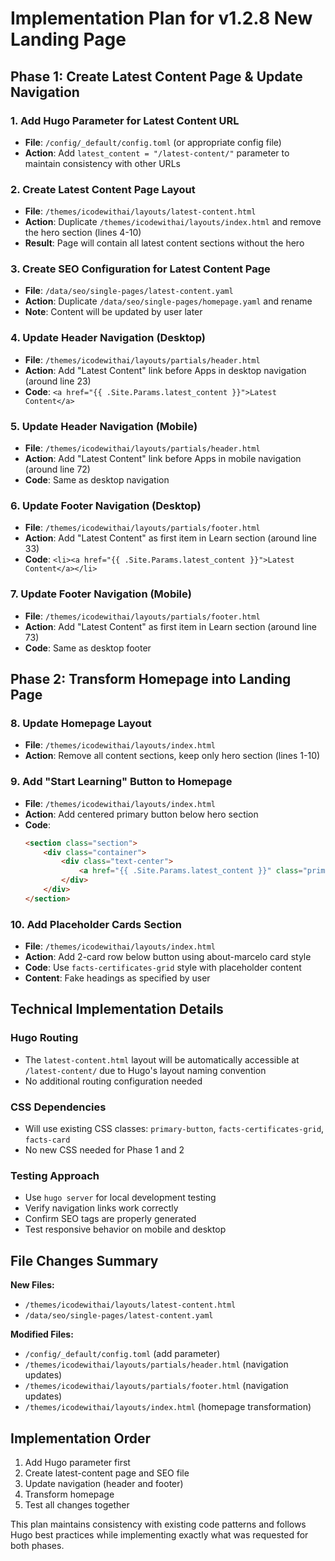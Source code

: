 # Implementation Plan for v1.2.8 New Landing Page

## Phase 1: Create Latest Content Page & Update Navigation

### 1. Add Hugo Parameter for Latest Content URL
- **File**: `/config/_default/config.toml` (or appropriate config file)
- **Action**: Add `latest_content = "/latest-content/"` parameter to maintain consistency with other URLs

### 2. Create Latest Content Page Layout
- **File**: `/themes/icodewithai/layouts/latest-content.html`
- **Action**: Duplicate `/themes/icodewithai/layouts/index.html` and remove the hero section (lines 4-10)
- **Result**: Page will contain all latest content sections without the hero

### 3. Create SEO Configuration for Latest Content Page
- **File**: `/data/seo/single-pages/latest-content.yaml`
- **Action**: Duplicate `/data/seo/single-pages/homepage.yaml` and rename
- **Note**: Content will be updated by user later

### 4. Update Header Navigation (Desktop)
- **File**: `/themes/icodewithai/layouts/partials/header.html`
- **Action**: Add "Latest Content" link before Apps in desktop navigation (around line 23)
- **Code**: `<a href="{{ .Site.Params.latest_content }}">Latest Content</a>`

### 5. Update Header Navigation (Mobile)
- **File**: `/themes/icodewithai/layouts/partials/header.html`
- **Action**: Add "Latest Content" link before Apps in mobile navigation (around line 72)
- **Code**: Same as desktop navigation

### 6. Update Footer Navigation (Desktop)
- **File**: `/themes/icodewithai/layouts/partials/footer.html`
- **Action**: Add "Latest Content" as first item in Learn section (around line 33)
- **Code**: `<li><a href="{{ .Site.Params.latest_content }}">Latest Content</a></li>`

### 7. Update Footer Navigation (Mobile)
- **File**: `/themes/icodewithai/layouts/partials/footer.html`
- **Action**: Add "Latest Content" as first item in Learn section (around line 73)
- **Code**: Same as desktop footer

## Phase 2: Transform Homepage into Landing Page

### 8. Update Homepage Layout
- **File**: `/themes/icodewithai/layouts/index.html`
- **Action**: Remove all content sections, keep only hero section (lines 1-10)

### 9. Add "Start Learning" Button to Homepage
- **File**: `/themes/icodewithai/layouts/index.html`
- **Action**: Add centered primary button below hero section
- **Code**: 
  ```html
  <section class="section">
      <div class="container">
          <div class="text-center">
              <a href="{{ .Site.Params.latest_content }}" class="primary-button">Start Learning</a>
          </div>
      </div>
  </section>
  ```

### 10. Add Placeholder Cards Section
- **File**: `/themes/icodewithai/layouts/index.html`
- **Action**: Add 2-card row below button using about-marcelo card style
- **Code**: Use `facts-certificates-grid` style with placeholder content
- **Content**: Fake headings as specified by user

## Technical Implementation Details

### Hugo Routing
- The `latest-content.html` layout will be automatically accessible at `/latest-content/` due to Hugo's layout naming convention
- No additional routing configuration needed

### CSS Dependencies
- Will use existing CSS classes: `primary-button`, `facts-certificates-grid`, `facts-card`
- No new CSS needed for Phase 1 and 2

### Testing Approach
- Use `hugo server` for local development testing
- Verify navigation links work correctly
- Confirm SEO tags are properly generated
- Test responsive behavior on mobile and desktop

## File Changes Summary

**New Files:**
- `/themes/icodewithai/layouts/latest-content.html`
- `/data/seo/single-pages/latest-content.yaml`

**Modified Files:**
- `/config/_default/config.toml` (add parameter)
- `/themes/icodewithai/layouts/partials/header.html` (navigation updates)
- `/themes/icodewithai/layouts/partials/footer.html` (navigation updates)
- `/themes/icodewithai/layouts/index.html` (homepage transformation)

## Implementation Order
1. Add Hugo parameter first
2. Create latest-content page and SEO file
3. Update navigation (header and footer)
4. Transform homepage
5. Test all changes together

This plan maintains consistency with existing code patterns and follows Hugo best practices while implementing exactly what was requested for both phases.